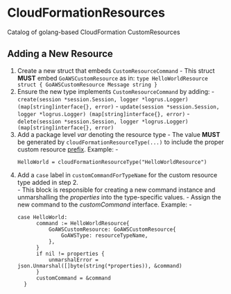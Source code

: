 # CloudFormationResources
Catalog of golang-based CloudFormation CustomResources

## Adding a New Resource

  1. Create a new struct that embeds `CustomResourceCommand`
    - This struct **MUST** embed `GoAWSCustomResource` as in:
    ```
    type HelloWorldResource struct {
    	GoAWSCustomResource
    	Message string
    }
    ```
  1. Ensure the new type implements `CustomResourceCommand` by adding:
    - `create(session *session.Session, logger *logrus.Logger) (map[string]interface{}, error)`
    - `update(session *session.Session, logger *logrus.Logger) (map[string]interface{}, error)`
    - `delete(session *session.Session, logger *logrus.Logger) (map[string]interface{}, error)`
  1. Add a package level _var_ denoting the resource type
    - The value **MUST** be generated by `cloudFormationResourceType(...)` to include the proper custom resource [prefix](http://docs.aws.amazon.com/AWSCloudFormation/latest/UserGuide/template-custom-resources.html).  Example:
    - 
      ```
      HelloWorld = cloudFormationResourceType("HelloWorldResource")
      ```
  1. Add a `case` label in `customCommandForTypeName` for the custom resource type added in step 2.  
    - This block is responsible for creating a new command instance and unmarshalling the _properties_ into the type-specific values.
    - Assign the new command to the _customCommand_ interface.  Example:
    - 
      ```
      case HelloWorld:
    		command := HelloWorldResource{
    			GoAWSCustomResource: GoAWSCustomResource{
    				GoAWSType: resourceTypeName,
    			},
    		}
    		if nil != properties {
    			unmarshalError = json.Unmarshal([]byte(string(*properties)), &command)
    		}
    		customCommand = &command
    	}
      ```
